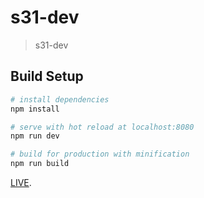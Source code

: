 # s31-dev

> s31-dev

## Build Setup

``` bash
# install dependencies
npm install

# serve with hot reload at localhost:8080
npm run dev

# build for production with minification
npm run build
```

[LIVE](http://s31-dev.s3-website-us-east-1.amazonaws.com).
